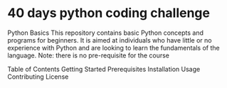 # 40 days python coding challenge
Python Basics
This repository contains basic Python concepts and programs for beginners. It is aimed at individuals who have little or no experience with Python and are looking to learn the fundamentals of the language.
Note:
there is no pre-requisite for the course

Table of Contents
Getting Started
Prerequisites
Installation
Usage
Contributing
License
